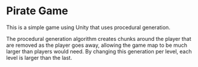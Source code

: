 # Pirate Game

This is a simple game using Unity that uses procedural generation. 

The procedural generation algorithm creates chunks around the player that are removed as the player goes away, allowing the game map to be much larger than players would need. By changing this generation per level, each level is larger than the last.
